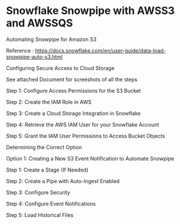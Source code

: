 # Snowflake Snowpipe with AWSS3 and AWSSQS
Automating Snowpipe for Amazon S3

Reference : https://docs.snowflake.com/en/user-guide/data-load-snowpipe-auto-s3.html

Configuring Secure Access to Cloud Storage

See attached Document for screeshots of all the steps


Step 1: Configure Access Permissions for the S3 Bucket

Step 2: Create the IAM Role in AWS

Step 3: Create a Cloud Storage Integration in Snowflake

Step 4: Retrieve the AWS IAM User for your Snowflake Account

Step 5: Grant the IAM User Permissions to Access Bucket Objects

Determining the Correct Option

Option 1: Creating a New S3 Event Notification to Automate Snowpipe

Step 1: Create a Stage (If Needed)

Step 2: Create a Pipe with Auto-Ingest Enabled

Step 3: Configure Security

Step 4: Configure Event Notifications

Step 5: Load Historical Files
